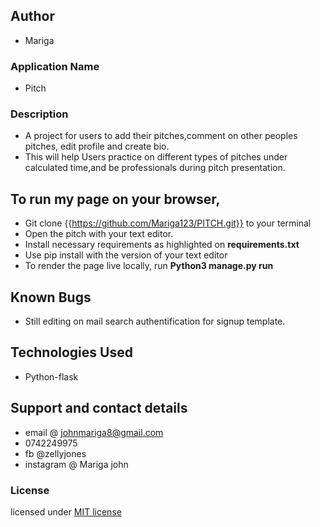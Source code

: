 ## Author
* Mariga
### Application Name
* Pitch
### Description
* A project for users to add their pitches,comment on other peoples pitches, edit profile and create bio.
* This will help Users practice on different types of pitches under calculated time,and be professionals during pitch presentation.
## To run my page on your browser,
* Git  clone {{https://github.com/Mariga123/PITCH.git}} to your terminal
* Open the pitch with your text editor.
* Install necessary requirements as highlighted on **requirements.txt**
* Use pip install with the version of your text editor
* To render the page live locally, run **Python3 manage.py run**
## Known Bugs
* Still editing on mail search authentification for signup template.
## Technologies Used
* Python-flask
## Support and contact details
* email @ johnmariga8@gmail.com
* 0742249975
* fb @zellyjones
* instagram @ Mariga john
### License
licensed under [MIT license](LICENSE)